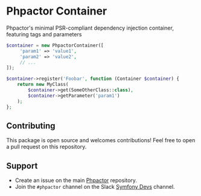 Phpactor Container
==================

Phpactor's minimal PSR-compliant dependency injection container, featuring tags and parameters

```php
$container = new PhpactorContainer([
     'param1' => 'value1',
     'param2' => 'value2',
     // ...
]);

$container->register('Foobar', function (Container $container) {
    return new MyClass(
        $container->get(SomeOtherClass::class),
        $container->getParameter('param1')
    );
};
```

Contributing
------------

This package is open source and welcomes contributions! Feel free to open a
pull request on this repository.

Support
-------

- Create an issue on the main [Phpactor](https://github.com/phpactor/phpactor) repository.
- Join the `#phpactor` channel on the Slack [Symfony Devs](https://symfony.com/slack-invite) channel.


